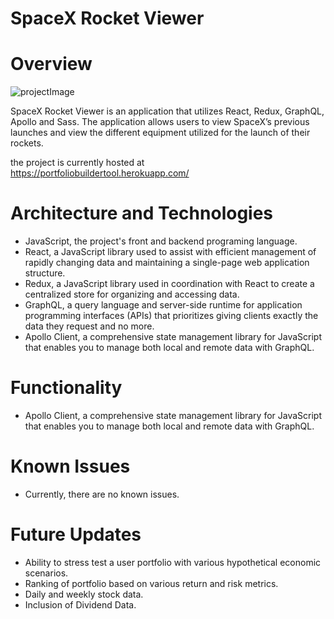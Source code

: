 # SpaceX Rocket Viewer


# Overview

![projectImage](/public/assets/spaceX.gif)

SpaceX Rocket Viewer is an application that utilizes React, Redux, GraphQL, Apollo and Sass. The application allows users to view SpaceX’s previous launches and view the different equipment utilized for the launch of their rockets.


the project is currently hosted at https://portfoliobuildertool.herokuapp.com/

# Architecture and Technologies
* JavaScript, the project's front and backend programing language.
* React, a JavaScript library used to assist with efficient management of rapidly changing data and maintaining a single-page web application structure.
* Redux, a JavaScript library used in coordination with React to create a centralized store for organizing and accessing data.
* GraphQL, a query language and server-side runtime for application programming interfaces (APIs) that prioritizes giving clients exactly the data they request and no more. 
* Apollo Client, a comprehensive state management library for JavaScript that enables you to manage both local and remote data with GraphQL.


# Functionality
* Apollo Client, a comprehensive state management library for JavaScript that enables you to manage both local and remote data with GraphQL.

# Known Issues
* Currently, there are no known issues.
# Future Updates
* Ability to stress test a user portfolio with various hypothetical economic scenarios.
* Ranking of portfolio based on various return and risk metrics.  
* Daily and weekly stock data.
* Inclusion of Dividend Data.  

 

